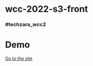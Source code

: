 # wcc-2022-s3-front
### #techzara_wcc2

# Demo
<a href="https://wcc-s3-phoenix.netlify.app/">
Go to the site
</a>
